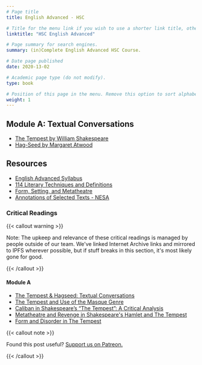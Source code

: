 ```yaml
---
# Page title
title: English Advanced - HSC

# Title for the menu link if you wish to use a shorter link title, otherwise remove this option.
linktitle: "HSC English Advanced"

# Page summary for search engines.
summary: (in)Complete English Advanced HSC Course.

# Date page published
date: 2020-13-02

# Academic page type (do not modify).
type: book

# Position of this page in the menu. Remove this option to sort alphabetically.
weight: 1
---
```




## Module A: Textual Conversations

- [The Tempest by William Shakespeare](tempest/)
- [Hag-Seed by Margaret Atwood](hag-seed/)

## Resources

- [English Advanced Syllabus](syllabus/)
- [114 Literary Techniques and Definitions](literary-techniques/)
- [Form, Setting, and Metatheatre](form-setting-metatheatre/)
- [Annotations of Selected Texts - NESA](nesa-selected-annotations/)

### Critical Readings

{{< callout warning >}}

Note: The upkeep and relevance of these critical readings is managed by people outside of our team. We've linked Internet Archive links and mirrored to IPFS wherever possible, but if stuff breaks in this section, it's most likely gone for good.

{{< /callout >}}

#### Module A

- [The Tempest & Hagseed: Textual Conversations](/ipfs/Qmb1aVzVg98KknfXFPFBBCZTS6jNwUnJq1dSRLFujiM11A)
- [The Tempest and Use of the Masque Genre](/ipfs/QmRQogMxBvHTscJsRh9vwd88MKdyCuqexBNptjn2XGnYUw)
- [Caliban in Shakespeare’s “The Tempest”: A Critical Analysis](/ipfs/QmZRfz6NWbh43SJFgoQfG3aA1DdWv23iysrnAsHFpXBgp2/English-Critical-Readings/Caliban%20in%20Shakespeare%E2%80%99s%20%E2%80%9CThe%20Tempest%E2%80%9D%20A%20Critical%20Analysis.pdf)
- [Metatheatre and Revenge in Shakespeare's Hamlet and The Tempest](/ipfs/QmZRfz6NWbh43SJFgoQfG3aA1DdWv23iysrnAsHFpXBgp2/English-Critical-Readings/Metatheatre%20and%20Revenge%20in%20Shakespeare%27s%20Hamlet%20and%20The%20Tempest.pdf)
- [Form and Disorder in The Tempest](/ipfs/QmZRfz6NWbh43SJFgoQfG3aA1DdWv23iysrnAsHFpXBgp2/English-Critical-Readings/zimbardo1963.pdf)

{{< callout note >}}

Found this post useful? [Support us on Patreon.](https://patreon.com/schoolnotes)

{{< /callout >}}

